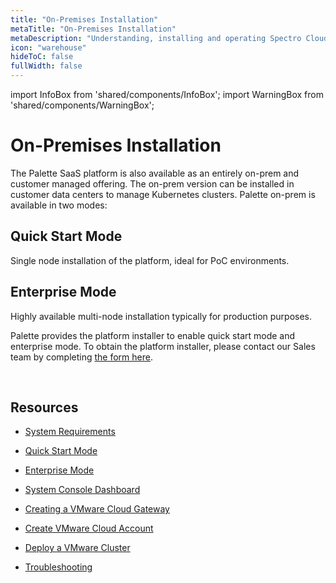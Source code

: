 ```yaml
---
title: "On-Premises Installation"
metaTitle: "On-Premises Installation"
metaDescription: "Understanding, installing and operating Spectro Cloud's Enterprise (on-premise) variant."
icon: "warehouse"
hideToC: false
fullWidth: false
---
```


import InfoBox from 'shared/components/InfoBox';
import WarningBox from 'shared/components/WarningBox';

# On-Premises Installation

The Palette SaaS platform is also available as an entirely on-prem and customer managed offering. The on-prem version can be installed in customer data centers to manage Kubernetes clusters. Palette on-prem is available in two modes:

## Quick Start Mode

Single node installation of the platform, ideal for PoC environments.

## Enterprise Mode

Highly available multi-node installation typically for production purposes.


Palette provides the platform installer to enable quick start mode and enterprise mode. 
To obtain the platform installer, please contact our Sales team by completing [the form here](https://www.spectrocloud.com/contact/).

<br />



## Resources 


* [System Requirements](/enterprise-version/on-prem-system-requirements)


* [Quick Start Mode](/enterprise-version/deploying-the-platform-installer)


* [Enterprise Mode](/enterprise-version/deploying-an-enterprise-cluster)


* [System Console Dashboard](/enterprise-version/system-console-dashboard)


* [Creating a VMware Cloud Gateway](/clusters/data-center/vmware#creatingavmwarecloudgateway)


* [Create VMware Cloud Account](/clusters/data-center/vmware#creatingavmwarecloudaccount)


* [Deploy a VMware Cluster](/clusters/data-center/vmware#deployingavmwarecluster)


* [Troubleshooting](/clusters/data-center/vmware#troubleshooting)


<br />

<br />


